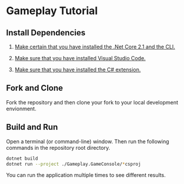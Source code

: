 # Gameplay Tutorial

## Install Dependencies

1. [Make certain that you have installed the .Net Core 2.1 and the CLI.](https://www.microsoft.com/net/download)

1. [Make sure that you have installed Visual Studio Code.](https://code.visualstudio.com/Download?wt.mc_id=DotNet_Home)

1. [Make sure that you have installed the C# extension.](https://marketplace.visualstudio.com/items?itemName=ms-vscode.csharp)

## Fork and Clone
Fork the repository and then clone your fork to your local development envionment.

## Build and Run
Open a terminal (or command-line) window.  Then run the following commands in the repository root directory.

```bash
dotnet build
dotnet run --project ./Gameplay.GameConsole/*csproj
```

You can run the application multiple times to see different results.